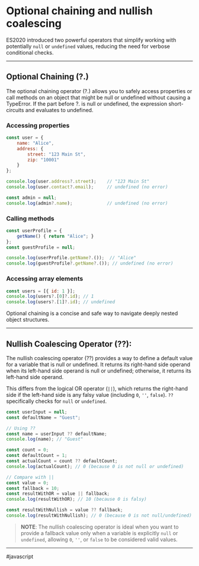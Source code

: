 # Optional chaining and nullish coalescing

ES2020 introduced two powerful operators that simplify working with potentially `null` or `undefined` values, reducing the need for verbose conditional checks.

---
## Optional Chaining (?.)

The optional chaining operator (?.) allows you to safely access properties or call methods on an object that might be null or undefined without causing a TypeError. If the part before ?. is null or undefined, the expression short-circuits and evaluates to undefined.

### Accessing properties

```js
const user = {
    name: "Alice",
    address: {
        street: "123 Main St",
        zip: "10001"
    }
};

console.log(user.address?.street);    // "123 Main St"
console.log(user.contact?.email);     // undefined (no error)

const admin = null;
console.log(admin?.name);             // undefined (no error)
```

### Calling methods

```js
const userProfile = {
    getName() { return "Alice"; }
};
const guestProfile = null;

console.log(userProfile.getName?.());  // "Alice"
console.log(guestProfile?.getName?.()); // undefined (no error)
```

### Accessing array elements

```js
const users = [{ id: 1 }];
console.log(users?.[0]?.id); // 1
console.log(users?.[1]?.id); // undefined
```

Optional chaining is a concise and safe way to navigate deeply nested object structures.

---
## Nullish Coalescing Operator (??):

The nullish coalescing operator (??) provides a way to define a default value for a variable that is null or undefined. It returns its right-hand side operand when its left-hand side operand is null or undefined; otherwise, it returns its left-hand side operand.

This differs from the logical OR operator (`||`), which returns the right-hand side if the left-hand side is any falsy value (including `0`, `''`, `false`). `??` specifically checks for `null` or `undefined`.

```js
const userInput = null;
const defaultName = "Guest";

// Using ??
const name = userInput ?? defaultName;
console.log(name); // "Guest"

const count = 0;
const defaultCount = 1;
const actualCount = count ?? defaultCount;
console.log(actualCount); // 0 (because 0 is not null or undefined)

// Compare with ||
const value = 0;
const fallback = 10;
const resultWithOR = value || fallback;
console.log(resultWithOR); // 10 (because 0 is falsy)

const resultWithNullish = value ?? fallback;
console.log(resultWithNullish); // 0 (because 0 is not null/undefined)
```

> **NOTE**: The nullish coalescing operator is ideal when you want to provide a fallback value only when a variable is explicitly `null` or `undefined`, allowing `0`, `''`, or `false` to be considered valid values.

---

#javascript